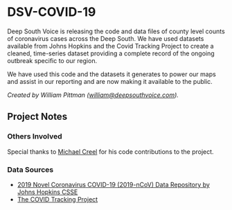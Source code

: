# DSV-COVID-19

Deep South Voice is releasing the code and data files of county level counts of coronavirus cases across the Deep South. We have used datasets available from Johns Hopkins and the Covid Tracking Project to create a cleaned, time-series dataset providing a complete record of the ongoing outbreak specific to our region. 

We have used this code and the datasets it generates to power our maps and assist in our reporting and are now making it available to the public.

*Created by William Pittman (william@deepsouthvoice.com).*

## Project Notes

### Others Involved

Special thanks to [Michael Creel](https://github.com/mrcreel) for his code contributions to the project.

### Data Sources

- [2019 Novel Coronavirus COVID-19 (2019-nCoV) Data Repository by Johns Hopkins CSSE](https://github.com/CSSEGISandData/COVID-19)
- [The COVID Tracking Project](https://covidtracking.com)
